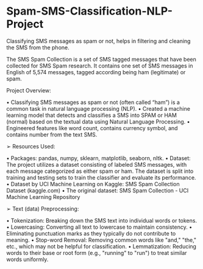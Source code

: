 # Spam-SMS-Classification-NLP-Project

Classifying SMS messages as spam or not, helps in filtering and cleaning the SMS from the phone.


The SMS Spam Collection is a set of SMS tagged messages that have been collected for SMS Spam research. It contains one set of SMS messages in English of 5,574 messages, tagged according being ham (legitimate) or spam.

Project Overview:

•	Classifying SMS messages as spam or not (often called “ham”) is a common task in natural language processing (NLP).
•	Created a machine learning model that detects and classifies a SMS into SPAM or HAM (normal) based on the textual data using Natural Language Processing.
•	Engineered features like word count, contains currency symbol, and contains number from the text SMS. 

➢ Resources Used:

•	Packages: pandas, numpy, sklearn, matplotlib, seaborn, nltk.
•	Dataset: The project utilizes a dataset consisting of labeled SMS messages, with each message categorized as either spam or ham. The dataset is split into training and testing sets to train the classifier and evaluate its performance.
•	Dataset by UCI Machine Learning on Kaggle: 
SMS Spam Collection Dataset (kaggle.com)
•	The original dataset:
SMS Spam Collection - UCI Machine Learning Repository

➢ Text (data) Preprocessing:

•	Tokenization: Breaking down the SMS text into individual words or tokens.
•	Lowercasing: Converting all text to lowercase to maintain consistency.
•	 Eliminating punctuation marks as they typically do not contribute to meaning.
•	Stop-word Removal: Removing common words like "and," "the," etc., which may not be helpful for classification.
•	Lemmatization: Reducing words to their base or root form (e.g., "running" to "run") to treat similar words uniformly.

